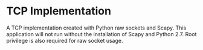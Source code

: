 # TCP Implementation

A TCP implementation created with Python raw sockets and Scapy. This application will not run without the installation of Scapy
and Python 2.7. Root privilege is also required for raw socket usage.
